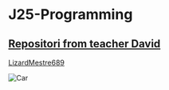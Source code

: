 # J25-Programming



## [Repositori from teacher David](https://github.com/d-prieto/J25-Programming)

[LizardMestre689](https://github.com/LizardMestre689/J25-Programming/blob/main/README.md)

![Car](https://noticias.coches.com/wp-content/uploads/2020/09/Hyundai-i30-N-2021-5.jpg)


